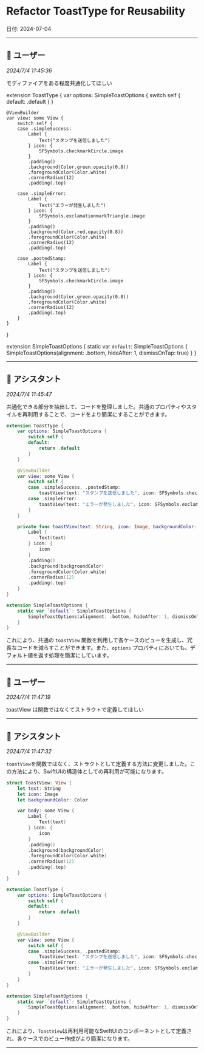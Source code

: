 # Refactor ToastType for Reusability

日付: 2024-07-04

---

## 👤 ユーザー
*2024/7/4 11:45:36*

モディファイアをある程度共通化してほしい

extension ToastType {
    var options: SimpleToastOptions {
        switch self {
        default:
            .default
        }
    }
    
    @ViewBuilder
    var view: some View {
        switch self {
        case .simpleSuccess:
            Label {
                Text("スタンプを送信しました")
            } icon: {
                SFSymbols.checkmarkCircle.image
            }
            .padding()
            .background(Color.green.opacity(0.8))
            .foregroundColor(Color.white)
            .cornerRadius(12)
            .padding(.top)

        case .simpleError:
            Label {
                Text("エラーが発生しました")
            } icon: {
                SFSymbols.exclamationmarkTriangle.image
            }
            .padding()
            .background(Color.red.opacity(0.8))
            .foregroundColor(Color.white)
            .cornerRadius(12)
            .padding(.top)

        case .postedStamp:
            Label {
                Text("スタンプを送信しました")
            } icon: {
                SFSymbols.checkmarkCircle.image
            }
            .padding()
            .background(Color.green.opacity(0.8))
            .foregroundColor(Color.white)
            .cornerRadius(12)
            .padding(.top)
        }
    }
}

extension SimpleToastOptions {
    static var `default`: SimpleToastOptions {
        SimpleToastOptions(alignment: .bottom, hideAfter: 1, dismissOnTap: true)
    }
}

---

## 🤖 アシスタント
*2024/7/4 11:45:47*

共通化できる部分を抽出して、コードを整理しました。共通のプロパティやスタイルを再利用することで、コードをより簡潔にすることができます。

```swift
extension ToastType {
    var options: SimpleToastOptions {
        switch self {
        default:
            return .default
        }
    }

    @ViewBuilder
    var view: some View {
        switch self {
        case .simpleSuccess, .postedStamp:
            toastView(text: "スタンプを送信しました", icon: SFSymbols.checkmarkCircle.image, backgroundColor: Color.green.opacity(0.8))
        case .simpleError:
            toastView(text: "エラーが発生しました", icon: SFSymbols.exclamationmarkTriangle.image, backgroundColor: Color.red.opacity(0.8))
        }
    }

    private func toastView(text: String, icon: Image, backgroundColor: Color) -> some View {
        Label {
            Text(text)
        } icon: {
            icon
        }
        .padding()
        .background(backgroundColor)
        .foregroundColor(Color.white)
        .cornerRadius(12)
        .padding(.top)
    }
}

extension SimpleToastOptions {
    static var `default`: SimpleToastOptions {
        SimpleToastOptions(alignment: .bottom, hideAfter: 1, dismissOnTap: true)
    }
}
```

これにより、共通の `toastView` 関数を利用して各ケースのビューを生成し、冗長なコードを減らすことができます。また、`options` プロパティにおいても、デフォルト値を返す処理を簡潔にしています。

---

## 👤 ユーザー
*2024/7/4 11:47:19*

toastView は関数ではなくてストラクトで定義してほしい

---

## 🤖 アシスタント
*2024/7/4 11:47:32*

`toastView`を関数ではなく、ストラクトとして定義する方法に変更しました。この方法により、SwiftUIの構造体としての再利用が可能になります。

```swift
struct ToastView: View {
    let text: String
    let icon: Image
    let backgroundColor: Color

    var body: some View {
        Label {
            Text(text)
        } icon: {
            icon
        }
        .padding()
        .background(backgroundColor)
        .foregroundColor(Color.white)
        .cornerRadius(12)
        .padding(.top)
    }
}

extension ToastType {
    var options: SimpleToastOptions {
        switch self {
        default:
            return .default
        }
    }

    @ViewBuilder
    var view: some View {
        switch self {
        case .simpleSuccess, .postedStamp:
            ToastView(text: "スタンプを送信しました", icon: SFSymbols.checkmarkCircle.image, backgroundColor: Color.green.opacity(0.8))
        case .simpleError:
            ToastView(text: "エラーが発生しました", icon: SFSymbols.exclamationmarkTriangle.image, backgroundColor: Color.red.opacity(0.8))
        }
    }
}

extension SimpleToastOptions {
    static var `default`: SimpleToastOptions {
        SimpleToastOptions(alignment: .bottom, hideAfter: 1, dismissOnTap: true)
    }
}
```

これにより、`ToastView`は再利用可能なSwiftUIのコンポーネントとして定義され、各ケースでのビュー作成がより簡潔になります。

---
